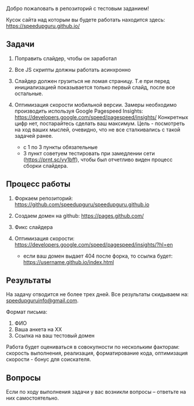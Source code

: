 Добро пожаловать в репозиторий с тестовым заданием! 

Кусок сайта над которым вы будете работать находится здесь:
https://speedupguru.github.io/

Задачи
-----------------------------------

1) Поправить слайдер, чтобы он заработал
2) Все JS скрипты должны работать асинхронно
3) Слайдер должен грузиться не ломая страницу. Т.е при перед инициализацией показывается только первый слайд, после все остальные.
4) Оптимизация скорости мобильной версии. Замеры необходимо производить используя Google Pagespeed Insights: https://developers.google.com/speed/pagespeed/insights/ Конкретных цифр нет, постарайтесь сделать ваш максимум. Цель - посмотреть на ход ваших мыслей, очевидно, что не все сталкивались с такой задачей ранее.

	* с 1 по 3 пункты обязательные
	* 3 пункт советуем тестировать при замедлении сети (https://prnt.sc/vy1bff), чтобы был отчетливо виден процесс сборки слайдера.

Процесс работы
-----------------------------------

1) Форкаем репозиторий: https://github.com/speedupguru/speedupguru.github.io
2) Создаем домен на github: https://pages.github.com/
3) Фикс слайдера
4) Оптимизация скорости: https://developers.google.com/speed/pagespeed/insights/?hl=en

	* если ваш домен выдает 404 после форка, то ссылка будет: https://username.github.io/index.html

Результаты
-----------------------------------
На задачу отводится не более трех дней.
Все результаты скидываем на: speedupguruinfo@gmail.com. 

Формат письма:

1) ФИО
2) Ваша анкета на ХХ
3) Ссылка на ваш тестовый домен

Работа будет оцениваться в совокупности по нескольким факторам: скорость выполнения, реализация, форматирование кода, оптимизация скорости - бонус для соискателя.

Вопросы
-----------------------------------
Если по ходу выполнения задачи у вас возникли вопросы – ответьте на них самостоятельно.
